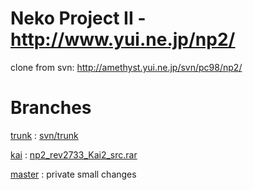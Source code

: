 # Neko Project II - http://www.yui.ne.jp/np2/

clone from svn: http://amethyst.yui.ne.jp/svn/pc98/np2/

# Branches

[trunk](https://github.com/rib2bit/np2/tree/trunk)
:   [svn/trunk](http://amethyst.yui.ne.jp/svn/pc98/np2/trunk/)

[kai](https://github.com/rib2bit/np2/tree/kai)
:   [np2_rev2733_Kai2_src.rar](http://ux.getuploader.com/Files/index/1/date/desc)

[master](https://github.com/rib2bit/np2/)
:   private small changes
